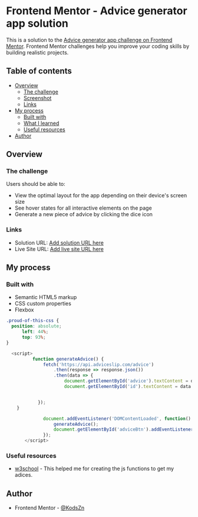 # Frontend Mentor - Advice generator app solution

This is a solution to the [Advice generator app challenge on Frontend Mentor](https://www.frontendmentor.io/challenges/advice-generator-app-QdUG-13db). Frontend Mentor challenges help you improve your coding skills by building realistic projects.

## Table of contents

- [Overview](#overview)
  - [The challenge](#the-challenge)
  - [Screenshot](#screenshot)
  - [Links](#links)
- [My process](#my-process)
  - [Built with](#built-with)
  - [What I learned](#what-i-learned)
  - [Useful resources](#useful-resources)
- [Author](#author)


## Overview

### The challenge

Users should be able to:

- View the optimal layout for the app depending on their device's screen size
- See hover states for all interactive elements on the page
- Generate a new piece of advice by clicking the dice icon



### Links

- Solution URL: [Add solution URL here](https://your-solution-url.com)
- Live Site URL: [Add live site URL here](https://your-live-site-url.com)

## My process

### Built with

- Semantic HTML5 markup
- CSS custom properties
- Flexbox


```css
.proud-of-this-css {
  position: absolute;
      left: 44%;
      top: 93%;
}
```
```js
  <script>
          function generateAdvice() {
              fetch('https://api.adviceslip.com/advice')
                  .then(response => response.json())
                  .then(data => {
                      document.getElementById('advice').textContent = data.slip.advice;
                      document.getElementById('id').textContent = data.slip.id;


            });
    }

              document.addEventListener('DOMContentLoaded', function() {
                  generateAdvice();
                  document.getElementById('adviceBtn').addEventListener('click', generateAdvice);
              });
       </script>

```

### Useful resources

- [w3school](https://www.w3schools.com/js/js_events.asp) - This helped me for creating the js functions to get my adices.


## Author

- Frontend Mentor - [@KodsZn](https://www.frontendmentor.io/profile/KodsZn)

